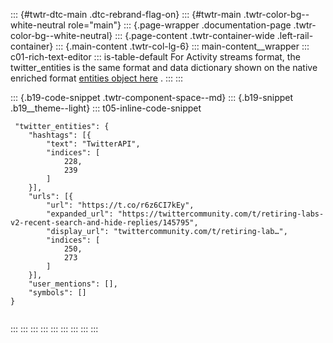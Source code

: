 ::: {#twtr-dtc-main .dtc-rebrand-flag-on}
::: {#twtr-main .twtr-color-bg--white-neutral role="main"}
::: {.page-wrapper .documentation-page .twtr-color-bg--white-neutral}
::: {.page-content .twtr-container-wide .left-rail-container}
::: {.main-content .twtr-col-lg-6}
::: main-content__wrapper
::: c01-rich-text-editor
::: is-table-default
For Activity streams format, the twitter_entities is the same format and
data dictionary shown on the native enriched format [entities object
here](/en/docs/twitter-api/enterprise/data-dictionary/native-enriched-objects/entities.html#entitiesobject)
.
:::
:::

::: {.b19-code-snippet .twtr-component-space--md}
::: {.b19-snippet .b19__theme--light}
::: t05-inline-code-snippet
``` {.line-numbers .t05__pre--with-button}
 "twitter_entities": {
    "hashtags": [{
        "text": "TwitterAPI",
        "indices": [
            228,
            239
        ]
    }],
    "urls": [{
        "url": "https://t.co/r6z6CI7kEy",
        "expanded_url": "https://twittercommunity.com/t/retiring-labs-v2-recent-search-and-hide-replies/145795",
        "display_url": "twittercommunity.com/t/retiring-lab…",
        "indices": [
            250,
            273
        ]
    }],
    "user_mentions": [],
    "symbols": []
}
    
```
:::
:::
:::
:::
:::
:::
:::
:::
:::
